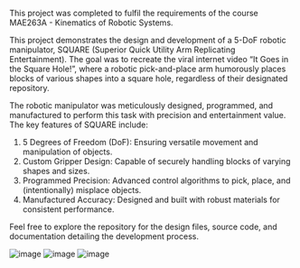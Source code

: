 This project was completed to fulfil the requirements of the course MAE263A - Kinematics of Robotic Systems.

This project demonstrates the design and development of a 5-DoF robotic manipulator, SQUARE (Superior Quick Utility Arm Replicating Entertainment). The goal was to recreate the viral internet video “It Goes in the Square Hole!”, where a robotic pick-and-place arm humorously places blocks of various shapes into a square hole, regardless of their designated repository.

The robotic manipulator was meticulously designed, programmed, and manufactured to perform this task with precision and entertainment value. The key features of SQUARE include:

1. 5 Degrees of Freedom (DoF): Ensuring versatile movement and manipulation of objects.
2. Custom Gripper Design: Capable of securely handling blocks of varying shapes and sizes.
3. Programmed Precision: Advanced control algorithms to pick, place, and (intentionally) misplace objects.
4. Manufactured Accuracy: Designed and built with robust materials for consistent performance.

Feel free to explore the repository for the design files, source code, and documentation detailing the development process.

![image](https://github.com/user-attachments/assets/0b3ab387-c733-467f-b235-112abd96ff98)
![image](https://github.com/user-attachments/assets/a26a53bb-fc49-435f-a123-b91d2d2460fb)
![image](https://github.com/user-attachments/assets/c6532d63-9dcb-46b7-a8f9-7fcd5370d399)



